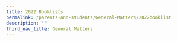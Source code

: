 ```yaml
---
title: 2022 Booklists
permalink: /parents-and-students/General-Matters/2022booklist
description: ""
third_nav_title: General Matters
---
```

